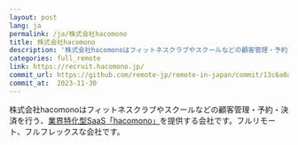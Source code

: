 ```yaml
---
layout: post
lang: ja
permalink: /ja/株式会社hacomono
title: 株式会社hacomono
description: '株式会社hacomonoはフィットネスクラブやスクールなどの顧客管理・予約・決済を行う、業界特化型SaaS「hacomono」を提供する会社です。フルリモート、フルフレックスな会社です。'
categories: full_remote
link: https://recruit.hacomono.jp/
commit_url: https://github.com/remote-jp/remote-in-japan/commit/13c6a0ad49c7bd4a39120c84eea4d1bd080dfc6b
commit_at:  2023-11-30
---
```


<p>株式会社hacomonoはフィットネスクラブやスクールなどの顧客管理・予約・決済を行う、<a href="https://www.hacomono.jp/">業界特化型SaaS「hacomono」</a>を提供する会社です。フルリモート、フルフレックスな会社です。</p>
